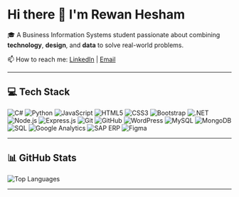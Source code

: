 # Hi there 👋 I'm Rewan Hesham

🎓 A Business Information Systems student passionate about combining **technology**, **design**, and **data** to solve real-world problems.

📫 How to reach me: [LinkedIn](https://www.linkedin.com/in/rewan-hesham-elsayed-77a62a268) | [Email](mailto:rewan.elsayed2003@gmail.com)

---

## 💻 Tech Stack

![C#](https://img.shields.io/badge/C%23-%23239120?style=flat&logo=c-sharp&logoColor=white)
![Python](https://img.shields.io/badge/Python-3776AB?style=flat&logo=python&logoColor=white)
![JavaScript](https://img.shields.io/badge/JavaScript-F7DF1E?style=flat&logo=javascript&logoColor=black)
![HTML5](https://img.shields.io/badge/HTML5-E34F26?style=flat&logo=html5&logoColor=white)
![CSS3](https://img.shields.io/badge/CSS3-1572B6?style=flat&logo=css3&logoColor=white)
![Bootstrap](https://img.shields.io/badge/Bootstrap-7952B3?style=flat&logo=bootstrap&logoColor=white)
![.NET](https://img.shields.io/badge/.NET-512BD4?style=flat&logo=dotnet&logoColor=white)
![Node.js](https://img.shields.io/badge/Node.js-339933?style=flat&logo=node.js&logoColor=white)
![Express.js](https://img.shields.io/badge/Express.js-000000?style=flat&logo=express&logoColor=white)
![Git](https://img.shields.io/badge/Git-F05032?style=flat&logo=git&logoColor=white)
![GitHub](https://img.shields.io/badge/GitHub-181717?style=flat&logo=github&logoColor=white)
![WordPress](https://img.shields.io/badge/WordPress-21759B?style=flat&logo=wordpress&logoColor=white)
![MySQL](https://img.shields.io/badge/MySQL-4479A1?style=flat&logo=mysql&logoColor=white)
![MongoDB](https://img.shields.io/badge/MongoDB-47A248?style=flat&logo=mongodb&logoColor=white)
![SQL](https://img.shields.io/badge/SQL-4479A1?style=flat&logo=postgresql&logoColor=white)
![Google Analytics](https://img.shields.io/badge/Google%20Analytics-E37400?style=flat&logo=google-analytics&logoColor=white)
![SAP ERP](https://img.shields.io/badge/SAP-0FAAFF?style=flat&logo=sap&logoColor=white)
![Figma](https://img.shields.io/badge/Figma-F24E1E?style=flat&logo=figma&logoColor=white)

---

## 📊 GitHub Stats

![Top Languages](https://github-readme-stats.vercel.app/api/top-langs/?username=rewanelsayed03&layout=compact&theme=dracula)

---
